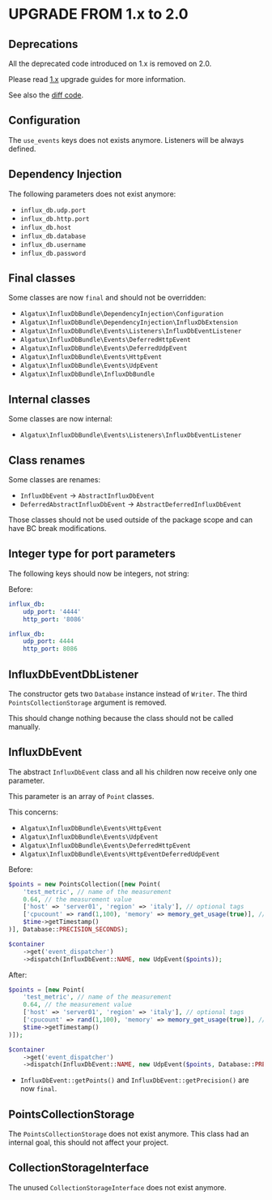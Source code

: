 UPGRADE FROM 1.x to 2.0
=======================

## Deprecations

All the deprecated code introduced on 1.x is removed on 2.0.

Please read [1.x](UPGRADE-1.x.md) upgrade guides for more information.

See also the [diff code](https://github.com/sonata-project/SonataAdminBundle/compare/1.x...2.0.0).

## Configuration

The `use_events` keys does not exists anymore. Listeners will be always defined.

## Dependency Injection

The following parameters does not exist anymore:

* `influx_db.udp.port`
* `influx_db.http.port`
* `influx_db.host`
* `influx_db.database`
* `influx_db.username`
* `influx_db.password`

## Final classes

Some classes are now `final` and should not be overridden:

* `Algatux\InfluxDbBundle\DependencyInjection\Configuration`
* `Algatux\InfluxDbBundle\DependencyInjection\InfluxDbExtension`
* `Algatux\InfluxDbBundle\Events\Listeners\InfluxDbEventListener`
* `Algatux\InfluxDbBundle\Events\DeferredHttpEvent`
* `Algatux\InfluxDbBundle\Events\DeferredUdpEvent`
* `Algatux\InfluxDbBundle\Events\HttpEvent`
* `Algatux\InfluxDbBundle\Events\UdpEvent`
* `Algatux\InfluxDbBundle\InfluxDbBundle`

## Internal classes

Some classes are now internal:

* `Algatux\InfluxDbBundle\Events\Listeners\InfluxDbEventListener`

## Class renames

Some classes are renames:

* `InfluxDbEvent` -> `AbstractInfluxDbEvent`
* `DeferredAbstractInfluxDbEvent` -> `AbstractDeferredInfluxDbEvent`

Those classes should not be used outside of the package scope and can have BC break modifications.

## Integer type for port parameters

The following keys should now be integers, not string:

Before:

```yaml
influx_db:
    udp_port: '4444'
    http_port: '8086'
```

```yaml
influx_db:
    udp_port: 4444
    http_port: 8086
```

## InfluxDbEventDbListener

The constructor gets two `Database` instance instead of `Writer`.
The third `PointsCollectionStorage` argument is removed.

This should change nothing because the class should not be called manually.

## InfluxDbEvent

The abstract `InfluxDbEvent` class and all his children now receive only one parameter.

This parameter is an array of `Point` classes.

This concerns:

* `Algatux\InfluxDbBundle\Events\HttpEvent`
* `Algatux\InfluxDbBundle\Events\UdpEvent`
* `Algatux\InfluxDbBundle\Events\DeferredHttpEvent`
* `Algatux\InfluxDbBundle\Events\HttpEventDeferredUdpEvent`

Before:

```php
$points = new PointsCollection([new Point(
    'test_metric', // name of the measurement
    0.64, // the measurement value
    ['host' => 'server01', 'region' => 'italy'], // optional tags
    ['cpucount' => rand(1,100), 'memory' => memory_get_usage(true)], // optional additional fields
    $time->getTimestamp()
)], Database::PRECISION_SECONDS);

$container
    ->get('event_dispatcher')
    ->dispatch(InfluxDbEvent::NAME, new UdpEvent($points));
```

After:

```php
$points = [new Point(
    'test_metric', // name of the measurement
    0.64, // the measurement value
    ['host' => 'server01', 'region' => 'italy'], // optional tags
    ['cpucount' => rand(1,100), 'memory' => memory_get_usage(true)], // optional additional fields
    $time->getTimestamp()
)]);

$container
    ->get('event_dispatcher')
    ->dispatch(InfluxDbEvent::NAME, new UdpEvent($points, Database::PRECISION_SECONDS));
```

* `InfluxDbEvent::getPoints()` and `InfluxDbEvent::getPrecision()` are now `final`.

## PointsCollectionStorage

The `PointsCollectionStorage` does not exist anymore.
This class had an internal goal, this should not affect your project.

## CollectionStorageInterface

The unused `CollectionStorageInterface` does not exist anymore.
